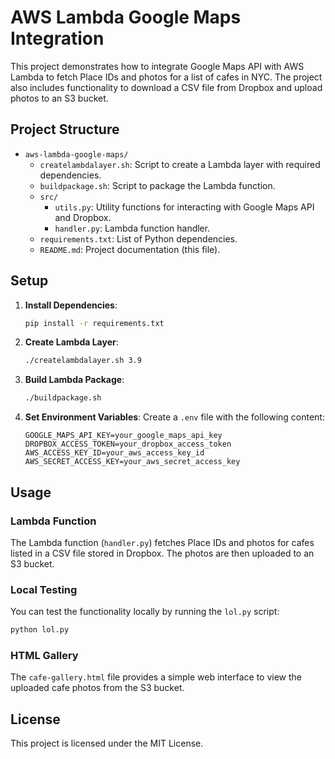 # AWS Lambda Google Maps Integration

This project demonstrates how to integrate Google Maps API with AWS Lambda to fetch Place IDs and photos for a list of cafes in NYC. The project also includes functionality to download a CSV file from Dropbox and upload photos to an S3 bucket.

## Project Structure

- `aws-lambda-google-maps/`
  - `createlambdalayer.sh`: Script to create a Lambda layer with required dependencies.
  - `buildpackage.sh`: Script to package the Lambda function.
  - `src/`
    - `utils.py`: Utility functions for interacting with Google Maps API and Dropbox.
    - `handler.py`: Lambda function handler.
  - `requirements.txt`: List of Python dependencies.
  - `README.md`: Project documentation (this file).

## Setup

1. **Install Dependencies**:
   ```sh
   pip install -r requirements.txt
   ```

2. **Create Lambda Layer**:
   ```sh
   ./createlambdalayer.sh 3.9
   ```

3. **Build Lambda Package**:
   ```sh
   ./buildpackage.sh
   ```

4. **Set Environment Variables**:
   Create a `.env` file with the following content:
   ```env
   GOOGLE_MAPS_API_KEY=your_google_maps_api_key
   DROPBOX_ACCESS_TOKEN=your_dropbox_access_token
   AWS_ACCESS_KEY_ID=your_aws_access_key_id
   AWS_SECRET_ACCESS_KEY=your_aws_secret_access_key
   ```

## Usage

### Lambda Function

The Lambda function (`handler.py`) fetches Place IDs and photos for cafes listed in a CSV file stored in Dropbox. The photos are then uploaded to an S3 bucket.

### Local Testing

You can test the functionality locally by running the `lol.py` script:
```sh
python lol.py
```

### HTML Gallery

The `cafe-gallery.html` file provides a simple web interface to view the uploaded cafe photos from the S3 bucket.

## License

This project is licensed under the MIT License.